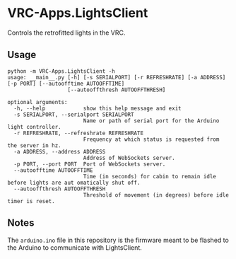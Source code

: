 # VRC-Apps.LightsClient

Controls the retrofitted lights in the VRC.

## Usage
```console
python -m VRC-Apps.LightsClient -h
usage: __main__.py [-h] [-s SERIALPORT] [-r REFRESHRATE] [-a ADDRESS] [-p PORT] [--autoofftime AUTOOFFTIME]
                   [--autooffthresh AUTOOFFTHRESH]

optional arguments:
  -h, --help            show this help message and exit
  -s SERIALPORT, --serialport SERIALPORT
                        Name or path of serial port for the Arduino light controller.
  -r REFRESHRATE, --refreshrate REFRESHRATE
                        Frequency at which status is requested from the server in hz.
  -a ADDRESS, --address ADDRESS
                        Address of WebSockets server.
  -p PORT, --port PORT  Port of WebSockets server.
  --autoofftime AUTOOFFTIME
                        Time (in seconds) for cabin to remain idle before lights are aut omatically shut off.
  --autooffthresh AUTOOFFTHRESH
                        Threshold of movement (in degrees) before idle timer is reset.
```

## Notes
The `arduino.ino` file in this repository is the firmware meant to be flashed to the Arduino to communicate with LightsClient.
